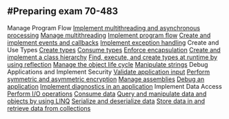 #Preparing exam 70-483
---


Manage Program Flow
	[Implement multithreading and asynchronous processing](./manage-program-flow/implement-multithreading-and-asynchronous-processing/)
	[Manage multithreading](./manage-program-flow/manage-multithreading/)
	[Implement program flow](./manage-program-flow/implement-program-flow/)
	[Create and implement events and callbacks](./manage-program-flow/create-and-implement-events-and-callbacks/)
	[Implement exception handling](./manage-program-flow/implement-exception-handling/)
Create and Use Types
	[Create types](./create-and-use-types/create-types/)
	[Consume types](./create-and-use-types/consume-types/)
	[Enforce encapsulation](./create-and-use-types/enforce-encapsulation/)
	[Create and implement a class hierarchy](./create-and-use-types/create-and-implement-a-class-hierarchy/)
	[Find, execute, and create types at runtime by using reflection](./create-and-use-types/find-execute-and-create-types-at-runtime-by-reflection/)
	[Manage the object life cycle](./create-and-use-types/manage-object-lifecycle/)
	[Manipulate strings](./create-and-use-types/manipulate-strings/)
Debug Applications and Implement Security
	[Validate application input](./debug-applications-and-implement-security/validate-application-input/)
	[Perform symmetric and asymmetric encryption](./debug-applications-and-implement-security/perform-symmetric-and-asymmetric-encryption/)
	[Manage assemblies](./debug-applications-and-implement-security/manage-assemblies/)
	[Debug an application](./debug-applications-and-implement-security/debug-an-application/)
	[Implement diagnostics in an application](./debug-applications-and-implement-security/implement-diagnostics-in-an-application/)
Implement Data Access
	[Perform I/O operations](./implement-data-access/perform-io-operations/)
	[Consume data](./implement-data-access/consume-data/)
	[Query and manipulate data and objects by using LINQ](./implement-data-access/query-and-manipulate-data-and-objects-by-using-linq/)
	[Serialize and deserialize data](./implement-data-access/serialize-and-deserialize-data/)
	[Store data in and retrieve data from collections](./implement-data-access/store-data-in-and-retrieve-data-from-collections/)
